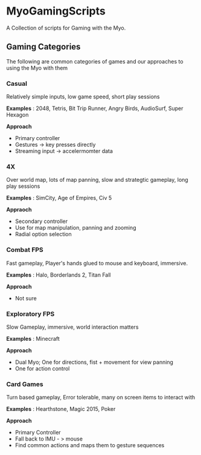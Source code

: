 MyoGamingScripts
================

A Collection of scripts for Gaming with the Myo.



## Gaming Categories
The following are common categories of games and our approaches to using the Myo with them

### Casual
Relatively simple inputs, low game speed, short play sessions

**Examples** : 2048, Tetris, Bit Trip Runner, Angry Birds, AudioSurf, Super Hexagon

**Approach**

* Primary controller
* Gestures -> key presses directly
* Streaming input -> accelermomter data

### 4X
Over world map, lots of map panning, slow and strategtic gameplay, long play sessions

**Examples** : SimCity, Age of Empires, Civ 5

**Appraoch**

* Secondary controller
* Use for map manipulation, panning and zooming
* Radial option selection

### Combat FPS
Fast gameplay, Player's hands glued to mouse and keyboard, immersive.

**Examples** : Halo, Borderlands 2, Titan Fall

**Approach**

* Not sure

### Exploratory FPS
Slow Gameplay, immersive, world interaction matters

**Examples** : Minecraft

**Approach**

* Dual Myo; One for directions, fist + movement for view panning
* One for action control

### Card Games
Turn based gameplay, Error tolerable, many on screen items to interact with

**Examples** : Hearthstone, Magic 2015, Poker

**Approach**

* Primary Controller
* Fall back to IMU - > mouse
* Find common actions and maps them to gesture sequences


